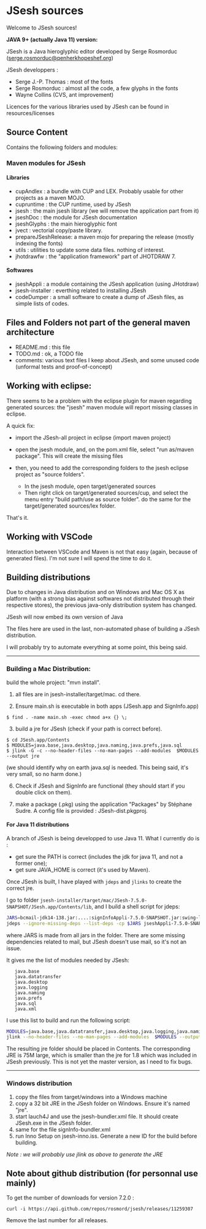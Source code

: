 # JSesh sources
Welcome to JSesh sources! 

**JAVA 9+ (actually Java 11) version:**


JSesh is a Java hieroglyphic editor 
developed by Serge Rosmorduc (serge.rosmorduc@qenherkhopeshef.org)

JSesh developpers :
- Serge J.-P. Thomas : most of the fonts
- Serge Rosmorduc : almost all the code, a few glyphs in the fonts
- Wayne Collins (CVS, ant improvement)


Licences for the various libraries used by JSesh can be found in resources/licenses

## Source Content 
Contains the following folders and modules:

### Maven modules for JSesh

#### Libraries
* cupAndlex : a bundle with CUP and LEX. Probably usable for other projects as a maven MOJO.
* cupruntime : the CUP runtime, used by JSesh
* jsesh : the main jsesh library (we will remove the application part from it)
* jseshDoc : the module for JSesh documentation
* jseshGlyphs : the main hieroglyphic font
* jvect : vectorial copy/paste library.
* prepareJSeshRelease: a maven mojo for preparing the release (mostly indexing the fonts)
* utils : utilities to update some data files. nothing of interest.
* jhotdrawfw : the "application framework" part of JHOTDRAW 7.

#### Softwares

* jseshAppli : a module containing
  the JSesh application (using JHotdraw)
* jsesh-installer : everthing related to installing JSesh
* codeDumper : a small software to create a dump of JSesh files, 
  as simple lists of codes.

## Files and Folders not part of the general maven architecture

* README.md : this file
* TODO.md : ok, a TODO file
* comments: various text files I keep about JSesh, 
    and some unused code (unformal tests and 
    proof-of-concept)

## Working with eclipse:

There seems to be a problem with the eclipse plugin for maven regarding generated sources:
the "jsesh" maven module will report missing classes in eclipse.

A quick fix:

* import the JSesh-all project in eclipse (import maven project)
* open the jsesh module, and, on the pom.xml file, select "run as/maven package".
    This will create the missing files
* then, you need to add the corresponding folders to the jsesh eclipse project as "source folders".

    * In the jsesh module, open target/generated sources
	* Then right click on target/generated sources/cup, and select the menu entry "build path/use as source folder".
		do the same for the target/generated sources/lex folder.
		
That's it.

## Working with VSCode

Interaction between VSCode and Maven is not that easy (again, because of generated files). I'm not sure I will spend the time to do it.



## Building distributions

Due to changes in Java distribution and on Windows and Mac OS X as platform 
(with a strong bias against softwares not distributed through their respective
stores), the previous java-only distribution system has changed.

JSesh will now embed its own version of Java


The files here are used in the last, non-automated phase of building a
JSesh distribution. 

I will probably try to automate everything at some point, this being said.

------------------------------------
### Building a Mac Distribution:

build the whole project: "mvn install".

1. all files are in jsesh-installer/target/mac. cd there.

5. Ensure main.sh is executable in both apps (JSesh.app and SignInfo.app)
~~~
$ find . -name main.sh -exec chmod a+x {} \;
~~~

3. build a jre for JSesh (check if your path is correct before).

~~~
$ cd JSesh.app/Contents
$ MODULES=java.base,java.desktop,java.naming,java.prefs,java.sql
$ jlink -G -c --no-header-files --no-man-pages --add-modules  $MODULES --output jre
~~~
  (we should identify why on earth java.sql is needed. This being said, it's very small,
   so no harm done.)


6. Check if JSesh and SignInfo are functional (they should start if you double click on them).

7. make a package (.pkg) using the application "Packages" by Stéphane Sudre.
    A config file is provided : JSesh-dist.pkgproj.


#### For Java 11 distributions

A branch of JSesh is being developped to use Java 11. What I currently do is :

- get sure the PATH is correct (includes the jdk for java 11, and not a former one);
- get sure JAVA_HOME is correct (it's used by Maven).

Once JSesh is built, I have played with `jdeps` and `jlinks` to create the correct jre.

I go to folder `jsesh-installer/target/mac/JSesh-7.5.0-SNAPSHOT/JSesh.app/Contents/lib`, and
I build a shell script for jdeps:
~~~sh
JARS=bcmail-jdk14-138.jar:....:signInfoAppli-7.5.0-SNAPSHOT.jar:swing-layout-1.0.3.jar
jdeps --ignore-missing-deps --list-deps -cp $JARS jseshAppli-7.5.0-SNAPSHOT.jar
~~~
where JARS is made from all jars in the folder. There are some missing dependencies related to mail, but JSesh doesn't use 
mail, so it's not an issue.

It gives me the list of modules needed by JSesh:
~~~
   java.base
   java.datatransfer
   java.desktop
   java.logging
   java.naming
   java.prefs
   java.sql
   java.xml
~~~

I use this list to build and run the following script:
~~~sh
MODULES=java.base,java.datatransfer,java.desktop,java.logging,java.naming,java.prefs,java.sql,java.xml
jlink --no-header-files --no-man-pages --add-modules  $MODULES --output jre
~~~

The resulting jre folder should be placed in Contents. The corresponding JRE is 75M large, which is smaller than the
jre for 1.8 which was included in JSesh previously. This is not yet the master version, as I need to fix bugs.

------------------------------------
### Windows distribution

1. copy the files from target/windows into a Windows machine
2. copy a 32 bit JRE in the JSesh folder on Windows. Ensure it's named "jre".
3. start lauch4J and use the jsesh-bundler.xml file. It should create JSesh.exe in the JSesh folder.
4. same for the file signInfo-bundler.xml
5. run Inno Setup on jsesh-inno.iss. Generate a new ID for the build before building.

*Note : we will probably use jlink as above to generate the JRE*


## Note about github distribution (for personnal use mainly)

To get the number of downloads for version 7.2.0 :

~~~~~~~~~~~~~
curl -i https://api.github.com/repos/rosmord/jsesh/releases/11259307
~~~~~~~~~~~~~

Remove the last number for all releases.
